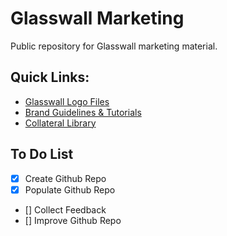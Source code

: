 # Glasswall Marketing
Public repository for Glasswall marketing material.

## Quick Links:

* [Glasswall Logo Files](https://github.com/filetrust/glasswall-marketing/tree/master/Logo%20Files)
* [Brand Guidelines & Tutorials](https://github.com/filetrust/glasswall-marketing/tree/master/Brand%20Guidelines%20&%20Tutorials)
* [Collateral Library](https://github.com/filetrust/glasswall-marketing/tree/master/Collateral%20Library)

## To Do List
- [x] Create Github Repo
- [x] Populate Github Repo
- [] Collect Feedback
- [] Improve Github Repo
